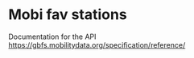 # Mobi fav stations

Documentation for the API https://gbfs.mobilitydata.org/specification/reference/
